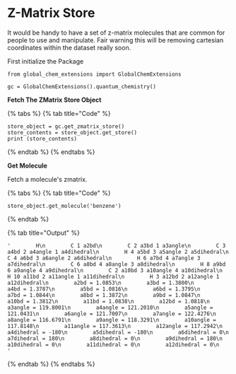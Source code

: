 # Z-Matrix Store



It would be handy to have a set of z-matrix molecules that are common for people to use and manipulate. Fair warning this will be removing cartesian coordinates within the dataset really soon.&#x20;

First initialize the Package

```
from global_chem_extensions import GlobalChemExtensions

gc = GlobalChemExtensions().quantum_chemistry()
```

**Fetch The ZMatrix Store Object**

{% tabs %}
{% tab title="Code" %}
```
store_object = gc.get_zmatrix_store()
store_contents = store_object.get_store()
print (store_contents)
```
{% endtab %}
{% endtabs %}

**Get Molecule**

Fetch a molecule's zmatrix.

{% tabs %}
{% tab title="Code" %}
```
store_object.get_molecule('benzene')
```
{% endtab %}

{% tab title="Output" %}
```
'        H\n        C 1 a2bd\n        C 2 a3bd 1 a3angle\n        C 3 a4bd 2 a4angle 1 a4dihedral\n        H 4 a5bd 3 a5angle 2 a5dihedral\n        C 4 a6bd 3 a6angle 2 a6dihedral\n        H 6 a7bd 4 a7angle 3 a7dihedral\n        C 6 a8bd 4 a8angle 3 a8dihedral\n        H 8 a9bd 6 a9angle 4 a9dihedral\n        C 2 a10bd 3 a10angle 4 a10dihedral\n        H 10 a11bd 2 a11angle 1 a11dihedral\n        H 3 a12bd 2 a12angle 1 a12dihedral\n        a2bd = 1.0853\n        a3bd = 1.3800\n        a4bd = 1.3787\n        a5bd = 1.0816\n        a6bd = 1.3795\n        a7bd = 1.0844\n        a8bd = 1.3872\n        a9bd = 1.0847\n        a10bd = 1.3812\n        a11bd = 1.0838\n        a12bd = 1.0818\n        a3angle = 119.8001\n        a4angle = 121.2010\n        a5angle = 121.0431\n        a6angle = 121.7007\n        a7angle = 122.4276\n        a8angle = 116.6791\n        a9angle = 118.3291\n        a10angle = 117.8148\n        a11angle = 117.3613\n        a12angle = 117.2942\n        a4dihedral = -180\n        a5dihedral = -180\n        a6dihedral = 0\n        a7dihedral = 180\n        a8dihedral = 0\n        a9dihedral = 180\n        a10dihedral = 0\n        a11dihedral = 0\n        a12dihedral = 0\n        '
```
{% endtab %}
{% endtabs %}
